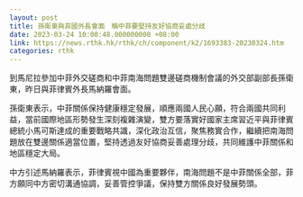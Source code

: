 ```yaml
---
layout: post
title: 孫衛東與菲國外長會面　稱中菲要堅持友好協商妥處分歧
date: 2023-03-24 10:00:48.000000000 +08:00
link: https://news.rthk.hk/rthk/ch/component/k2/1693383-20230324.htm
categories: rthk
---
```


到馬尼拉參加中菲外交磋商和中菲南海問題雙邊磋商機制會議的外交部副部長孫衛東，昨日與菲律賓外長馬納羅會面。

孫衛東表示，中菲關係保持健康穩定發展，順應兩國人民心願，符合兩國共同利益，當前國際地區形勢發生深刻複雜演變，雙方要落實好國家主席習近平與菲律賓總統小馬可斯達成的重要戰略共識，深化政治互信，聚焦務實合作，繼續把南海問題放在雙邊關係適當位置，堅持透過友好協商妥善處理分歧，共同維護中菲關係和地區穩定大局。

中方引述馬納羅表示，菲律賓視中國為重要夥伴，南海問題不是中菲關係全部，菲方願同中方密切溝通協調，妥善管控爭議，保持雙方關係良好發展勢頭。
